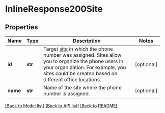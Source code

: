 # InlineResponse200Site

## Properties
Name | Type | Description | Notes
------------ | ------------- | ------------- | -------------
**id** | **str** | Target [site](https://support.zoom.us/hc/en-us/articles/360020809672-Managing-Multiple-Sites) in which the phone number was assigned. Sites allow you to organize the phone users in your organization. For example, you sites could be created based on different office locations. | [optional] 
**name** | **str** | Name of the site where the phone number is assigned. | [optional] 

[[Back to Model list]](../README.md#documentation-for-models) [[Back to API list]](../README.md#documentation-for-api-endpoints) [[Back to README]](../README.md)

